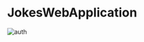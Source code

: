 # JokesWebApplication

![auth](https://user-images.githubusercontent.com/18234412/231055715-740f5c6c-8fbd-46fe-872f-63e9a77d524a.gif)
